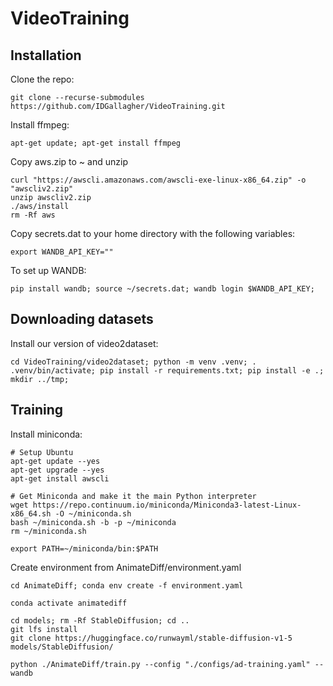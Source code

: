 # VideoTraining

## Installation


Clone the repo:
```
git clone --recurse-submodules https://github.com/IDGallagher/VideoTraining.git
```


Install ffmpeg:
```
apt-get update; apt-get install ffmpeg
```

Copy aws.zip to ~ and unzip
```
curl "https://awscli.amazonaws.com/awscli-exe-linux-x86_64.zip" -o "awscliv2.zip"
unzip awscliv2.zip
./aws/install
rm -Rf aws
```


Copy secrets.dat to your home directory with the following variables:

```
export WANDB_API_KEY=""
```

To set up WANDB:
```
pip install wandb; source ~/secrets.dat; wandb login $WANDB_API_KEY;
```


## Downloading datasets

Install our version of video2dataset:
```
cd VideoTraining/video2dataset; python -m venv .venv; . .venv/bin/activate; pip install -r requirements.txt; pip install -e .; mkdir ../tmp;
```

## Training

Install miniconda:
```
# Setup Ubuntu
apt-get update --yes
apt-get upgrade --yes
apt-get install awscli

# Get Miniconda and make it the main Python interpreter
wget https://repo.continuum.io/miniconda/Miniconda3-latest-Linux-x86_64.sh -O ~/miniconda.sh
bash ~/miniconda.sh -b -p ~/miniconda 
rm ~/miniconda.sh

export PATH=~/miniconda/bin:$PATH
```

Create environment from AnimateDiff/environment.yaml
```
cd AnimateDiff; conda env create -f environment.yaml
```

```
conda activate animatediff
```

```
cd models; rm -Rf StableDiffusion; cd ..
git lfs install
git clone https://huggingface.co/runwayml/stable-diffusion-v1-5 models/StableDiffusion/
```

```
python ./AnimateDiff/train.py --config "./configs/ad-training.yaml" --wandb
```
